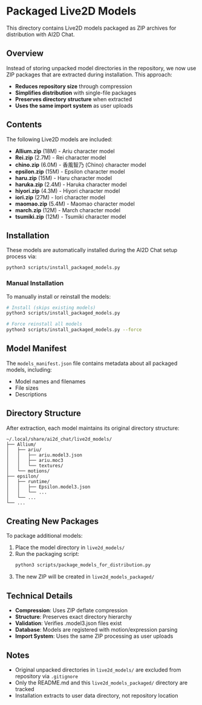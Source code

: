 # Packaged Live2D Models

This directory contains Live2D models packaged as ZIP archives for distribution with AI2D Chat.

## Overview

Instead of storing unpacked model directories in the repository, we now use ZIP packages that are extracted during installation. This approach:

- **Reduces repository size** through compression
- **Simplifies distribution** with single-file packages
- **Preserves directory structure** when extracted
- **Uses the same import system** as user uploads

## Contents

The following Live2D models are included:

- **Allium.zip** (18M) - Ariu character model
- **Rei.zip** (2.7M) - Rei character model  
- **chino.zip** (6.0M) - 香風智乃 (Chino) character model
- **epsilon.zip** (15M) - Epsilon character model
- **haru.zip** (15M) - Haru character model
- **haruka.zip** (2.4M) - Haruka character model
- **hiyori.zip** (4.3M) - Hiyori character model
- **iori.zip** (27M) - Iori character model
- **maomao.zip** (5.4M) - Maomao character model
- **march.zip** (12M) - March character model
- **tsumiki.zip** (12M) - Tsumiki character model

## Installation

These models are automatically installed during the AI2D Chat setup process via:

```bash
python3 scripts/install_packaged_models.py
```

### Manual Installation

To manually install or reinstall the models:

```bash
# Install (skips existing models)
python3 scripts/install_packaged_models.py

# Force reinstall all models
python3 scripts/install_packaged_models.py --force
```

## Model Manifest

The `models_manifest.json` file contains metadata about all packaged models, including:
- Model names and filenames
- File sizes
- Descriptions

## Directory Structure

After extraction, each model maintains its original directory structure:

```
~/.local/share/ai2d_chat/live2d_models/
├── Allium/
│   ├── ariu/
│   │   ├── ariu.model3.json
│   │   ├── ariu.moc3
│   │   └── textures/
│   └── motions/
├── epsilon/
│   ├── runtime/
│   │   ├── Epsilon.model3.json
│   │   └── ...
│   └── ...
└── ...
```

## Creating New Packages

To package additional models:

1. Place the model directory in `live2d_models/`
2. Run the packaging script:
   ```bash
   python3 scripts/package_models_for_distribution.py
   ```
3. The new ZIP will be created in `live2d_models_packaged/`

## Technical Details

- **Compression**: Uses ZIP deflate compression
- **Structure**: Preserves exact directory hierarchy
- **Validation**: Verifies .model3.json files exist
- **Database**: Models are registered with motion/expression parsing
- **Import System**: Uses the same ZIP processing as user uploads

## Notes

- Original unpacked directories in `live2d_models/` are excluded from repository via `.gitignore`
- Only the README.md and this `live2d_models_packaged/` directory are tracked
- Installation extracts to user data directory, not repository location
